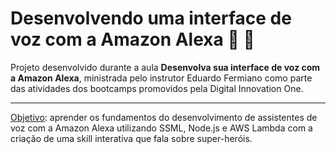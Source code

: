 # Desenvolvendo uma interface de voz com a Amazon Alexa :robot: :speech_balloon: 

Projeto desenvolvido durante a aula **Desenvolva sua interface de voz com a Amazon Alexa**, ministrada pelo instrutor Eduardo Fermiano como parte das atividades dos bootcamps promovidos pela Digital Innovation One.

----

<u>Objetivo</u>: aprender os fundamentos do desenvolvimento de assistentes de voz com a Amazon Alexa utilizando SSML, Node.js e AWS Lambda com a criação de uma skill interativa que fala sobre super-heróis. 